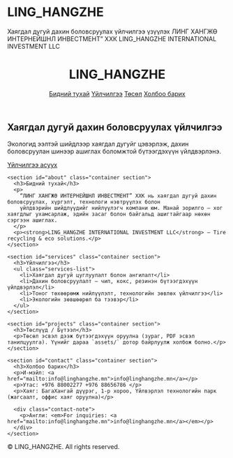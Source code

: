 # LING_HANGZHE
Хаягдал дугуй дахин боловсруулах  үйлчилгээ үзүүлэх ЛИНГ ХАНГЖӨ ИНТЕРНЕЙШНЛ ИНВЕСТМЕНТ” ХХК LING_HANGZHE  INTERNATIONAL INVESTMENT LLC
<!DOCTYPE html>
<html lang="mn">
<head>
  <meta charset="utf-8" />
  <meta name="viewport" content="width=device-width,initial-scale=1" />
  <title>LING_HANGZHE — Хаягдал дугуй дахин боловсруулах</title>
  <link rel="stylesheet" href="style.css" />
</head>
<body>
  <header class="site-header">
    <div class="container">
      <h1 class="logo">LING_HANGZHE</h1>
      <nav class="nav">
        <a href="#about">Бидний тухай</a>
        <a href="#services">Үйлчилгээ</a>
        <a href="#projects">Төсөл</a>
        <a href="#contact">Холбоо барих</a>
      </nav>
    </div>
  </header>

  <main>
    <section class="hero">
      <div class="container">
        <h2>Хаягдал дугуй дахин боловсруулах үйлчилгээ</h2>
        <p>Экологид ээлтэй шийдлээр хаягдал дугуйг цэвэрлэж, дахин боловсруулан шинээр ашиглах боломжтой бүтээгдэхүүн үйлдвэрлэнэ.</p>
        <a class="btn" href="#contact">Үйлчилгээ асуух</a>
      </div>
    </section>

    <section id="about" class="container section">
      <h3>Бидний тухай</h3>
      <p>
        “ЛИНГ ХАНГЖӨ ИНТЕРНЕЙШНЛ ИНВЕСТМЕНТ” ХХК нь хаягдал дугуй дахин боловсруулах, хүргэлт, технологи нэвтрүүлэх болон
        үйлдвэрийн шийдлүүдийг нийлүүлэгч компани юм. Манай зорилго — хог хаягдлыг ухамсарлаж, эдийн засаг болон байгальд ашигтайгаар нөхөн сэргээн ашиглах.
      </p>
      <p><strong>LING_HANGZHE INTERNATIONAL INVESTMENT LLC</strong> — Tire recycling & eco solutions.</p>
    </section>

    <section id="services" class="container section">
      <h3>Үйлчилгээ</h3>
      <ul class="services-list">
        <li>Хаягдал дугуй цуглуулалт болон ангилалт</li>
        <li>Дахин боловсруулалт — чип, кокс, резинэн бүтээгдэхүүн үйлдвэрлэл</li>
        <li>Тоног төхөөрөмж нийлүүлэлт, технологийн зөвлөх үйлчилгээ</li>
        <li>Экологийн зөвшөөрөл ба тээвэр</li>
      </ul>
    </section>

    <section id="projects" class="container section">
      <h3>Төслүүд / Бүтээл</h3>
      <p>Төсөл эсвэл дээж бүтээгдэхүүн оруулна (зураг, PDF эсвэл танилцуулга). Үүнийг дараа `assets/` дотор байрлуулж холбож болно.</p>
    </section>

    <section id="contact" class="container section">
      <h3>Холбоо барих</h3>
      <p>И-мэйл: <a href="mailto:info@linghangzhe.mn">info@linghangzhe.mn</a></p>
      <p>Утас: +976 88002277 +976 88656786 </p>
      <p>Хаяг: БагаХангай дүүрэг, 1-р хороо, Үйлвэрлэл технологийн парк (жагсаалт, оффис хаяг оруулна)</p>

      <div class="contact-note">
        <p>Англи: <em>For inquiries: <a href="mailto:info@linghangzhe.mn">info@linghangzhe.mn</a></em></p>
      </div>
    </section>
  </main>

  <footer class="site-footer">
    <div class="container">
      <p>© <span id="year"></span> LING_HANGZHE. All rights reserved.</p>
    </div>
  </footer>

  <script>
    document.getElementById('year').textContent = new Date().getFullYear();
  </script>
</body>
</html>
